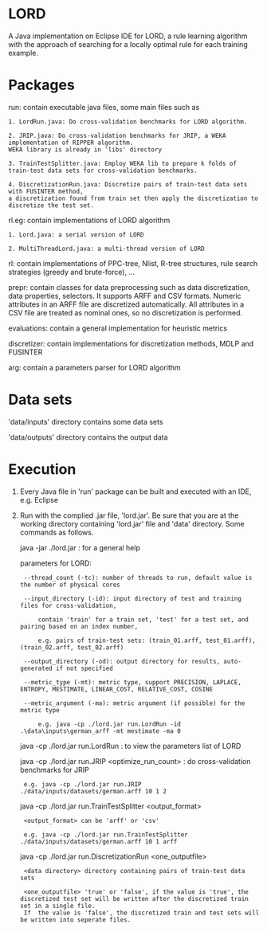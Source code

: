 # LORD
A Java implementation on Eclipse IDE for LORD, a rule learning algorithm with the approach of searching for a locally optimal rule for each training example.



# Packages

run: contain executable java files, some main files such as

	1. LordRun.java: Do cross-validation benchmarks for LORD algorithm.

	2. JRIP.java: Do cross-validation benchmarks for JRIP, a WEKA implementation of RIPPER algorithm.
	WEKA library is already in 'libs' directory

	3. TrainTestSplitter.java: Employ WEKA lib to prepare k folds of train-test data sets for cross-validation benchmarks.

	4. DiscretizationRun.java: Discretize pairs of train-test data sets with FUSINTER method, 
	a discretization found from train set then apply the discretization to discretize the test set.

rl.eg: contain implementations of LORD algorithm

	1. Lord.java: a serial version of LORD

	2. MultiThreadLord.java: a multi-thread version of LORD


rl: contain implementations of PPC-tree, Nlist, R-tree structures, rule search strategies (greedy and brute-force), ...

prepr: contain classes for data preprocessing such as data discretization, data properties, selectors.
	It supports ARFF and CSV formats. Numeric attributes in an ARFF file are discretized automatically.
	All attributes in a CSV file are treated as nominal ones, so no discretization is performed.

evaluations: contain a general implementation for heuristic metrics

discretizer: contain implementations for discretization methods, MDLP and FUSINTER

arg: contain a parameters parser for LORD algorithm



# Data sets

'data/inputs' directory contains some  data sets

'data/outputs' directory contains the output data


# Execution

1. Every Java file in 'run' package can be built and executed with an IDE, e.g. Eclipse

2. Run with the complied .jar file, 'lord.jar'. Be sure that you are at the working directory containing 'lord.jar' file and 'data' directory. Some commands as follows.
	
	java -jar ./lord.jar	: for a general help
	
	parameters for LORD:

		--thread_count (-tc): number of threads to run, default value is the number of physical cores

		--input_directory (-id): input directory of test and training files for cross-validation, 

			contain 'train' for a train set, 'test' for a test set, and pairing based on an index number,

			e.g. pairs of train-test sets: (train_01.arff, test_01.arff), (train_02.arff, test_02.arff)

		--output_directory (-od): output directory for results, auto-generated if not specified

		--metric_type (-mt): metric type, support PRECISION, LAPLACE, ENTROPY, MESTIMATE, LINEAR_COST, RELATIVE_COST, COSINE

		--metric_argument (-ma): metric argument (if possible) for the metric type

			e.g. java -cp ./lord.jar run.LordRun -id .\data\inputs\german_arff -mt mestimate -ma 0

	java -cp ./lord.jar run.LordRun		: to view the parameters list of LORD		

	java -cp ./lord.jar run.JRIP <data filename> <number of folds> <seed> <optimize_run_count>	: do cross-validation benchmarks for JRIP

		e.g. java -cp ./lord.jar run.JRIP ./data/inputs/datasets/german.arff 10 1 2

	java -cp ./lord.jar run.TrainTestSplitter <data filename> <number of folds> <seed> <output_format>

		<output_format> can be 'arff' or 'csv'

		e.g. java -cp ./lord.jar run.TrainTestSplitter ./data/inputs/datasets/german.arff 10 1 arff

	java -cp ./lord.jar run.DiscretizationRun <data directory> <one_outputfile>

		<data directory> directory containing pairs of train-test data sets

		<one_outputfile> 'true' or 'false', if the value is 'true', the discretized test set will be written after the discretized train set in a single file.
		If  the value is 'false', the discretized train and test sets will be written into seperate files.

